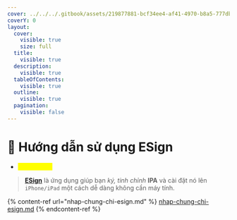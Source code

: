 ```yaml
---
cover: ../../../.gitbook/assets/219877881-bcf34ee4-af41-4970-b8a5-777db301eeaf.png
coverY: 0
layout:
  cover:
    visible: true
    size: full
  title:
    visible: true
  description:
    visible: true
  tableOfContents:
    visible: true
  outline:
    visible: true
  pagination:
    visible: false
---
```


# 🔵 Hướng dẫn sử dụng ESign

* <mark style="color:yellow;">**ESign là gì?**</mark>

> [**ESign**](https://esign.yyyue.xyz/) là ứng dụng giúp bạn _ký, tinh chỉnh_ **IPA** và cài đặt nó lên `iPhone/iPad` một cách dễ dàng không cần máy tính.

{% content-ref url="nhap-chung-chi-esign.md" %}
[nhap-chung-chi-esign.md](nhap-chung-chi-esign.md)
{% endcontent-ref %}
